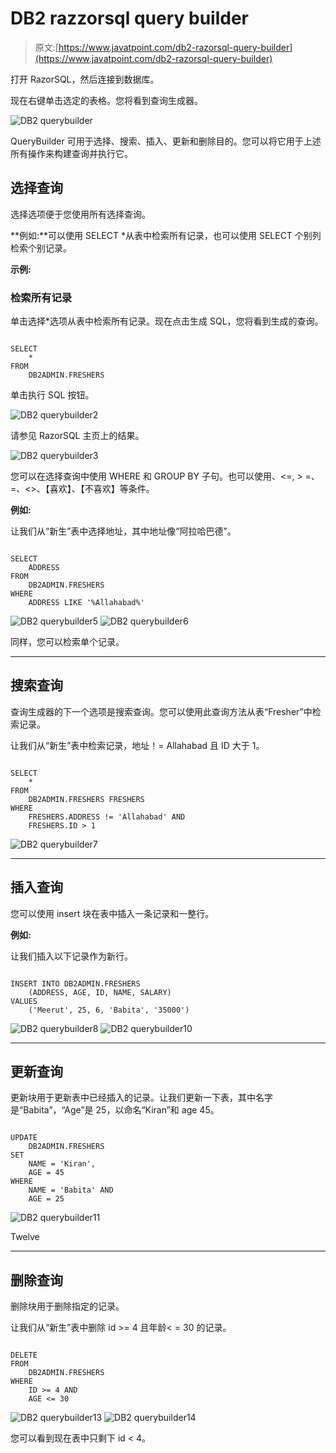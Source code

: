 # DB2 razzorsql query builder

> 原文:[https://www.javatpoint.com/db2-razorsql-query-builder](https://www.javatpoint.com/db2-razorsql-query-builder)

打开 RazorSQL，然后连接到数据库。

现在右键单击选定的表格。您将看到查询生成器。

![DB2 querybuilder](../Images/e648f882c9c369e3fafe59aa81d6eb99.png)

QueryBuilder 可用于选择、搜索、插入、更新和删除目的。您可以将它用于上述所有操作来构建查询并执行它。

## 选择查询

选择选项便于您使用所有选择查询。

**例如:**可以使用 SELECT *从表中检索所有记录，也可以使用 SELECT 个别列检索个别记录。

**示例:**

### 检索所有记录

单击选择*选项从表中检索所有记录。现在点击生成 SQL，您将看到生成的查询。

```

SELECT
	*
FROM
	DB2ADMIN.FRESHERS

```

单击执行 SQL 按钮。

![DB2 querybuilder2](../Images/57356c988c5d14dba1db4b180edac60c.png)

请参见 RazorSQL 主页上的结果。

![DB2 querybuilder3](../Images/903a0c73333ba440ebe0b56fff54edd9.png)

您可以在选择查询中使用 WHERE 和 GROUP BY 子句。也可以使用、<=, > =、=、<>、【喜欢】、【不喜欢】等条件。

**例如:**

让我们从“新生”表中选择地址，其中地址像“阿拉哈巴德”。

```

SELECT
	ADDRESS
FROM
	DB2ADMIN.FRESHERS
WHERE
	ADDRESS LIKE '%Allahabad%'

```

![DB2 querybuilder5](../Images/ee5f1b2beab7c4189611792a05270a7a.png) ![DB2 querybuilder6](../Images/d4496009a807e1eb52071cd3f3d0ee25.png)

同样，您可以检索单个记录。

* * *

## 搜索查询

查询生成器的下一个选项是搜索查询。您可以使用此查询方法从表“Fresher”中检索记录。

让我们从“新生”表中检索记录，地址！= Allahabad 且 ID 大于 1。

```

SELECT
	*
FROM
	DB2ADMIN.FRESHERS FRESHERS
WHERE
	FRESHERS.ADDRESS != 'Allahabad' AND
	FRESHERS.ID > 1

```

![DB2 querybuilder7](../Images/ae4165c74c4c7ddce28122f31870e6f3.png)

* * *

## 插入查询

您可以使用 insert 块在表中插入一条记录和一整行。

**例如:**

让我们插入以下记录作为新行。

```

INSERT INTO DB2ADMIN.FRESHERS
	(ADDRESS, AGE, ID, NAME, SALARY)
VALUES
	('Meerut', 25, 6, 'Babita', '35000')

```

![DB2 querybuilder8](../Images/bf592f312e14137985f9d6fd13e6243a.png) ![DB2 querybuilder10](../Images/7541025381ca2872a89b351eecde49f3.png)

* * *

## 更新查询

更新块用于更新表中已经插入的记录。让我们更新一下表，其中名字是“Babita”，“Age”是 25，以命名“Kiran”和 age 45。

```

UPDATE
	DB2ADMIN.FRESHERS
SET
	NAME = 'Kiran',
	AGE = 45
WHERE
	NAME = 'Babita' AND
	AGE = 25

```

![DB2 querybuilder11](../Images/1755adbc36dfd51dc285eadbc778caa3.png)

Twelve

* * *

## 删除查询

删除块用于删除指定的记录。

让我们从“新生”表中删除 id >= 4 且年龄< = 30 的记录。

```

DELETE
FROM
	DB2ADMIN.FRESHERS
WHERE
	ID >= 4 AND
	AGE <= 30

```

![DB2 querybuilder13](../Images/312b95b52e1459b0d9677d195b526ddf.png) ![DB2 querybuilder14](../Images/1826d0e1da62fea8084b0baa232abb52.png)

您可以看到现在表中只剩下 id < 4。